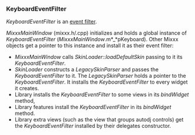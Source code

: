 ### KeyboardEventFilter

*KeyboardEventFilter* is an [event
filter](http://doc.qt.io/qt-4.8/eventsandfilters.html).

*MixxxMainWindow* (mixxx.h/.cpp) initializes and holds a global instance
of *KeyboardEventFilter* (*MixxxMainWindow*.m*\_*pKeyboard). Other Mixxx
objects get a pointer to this instance and install it as their event
filter:

  - *MixxxMainWindow* calls *SkinLoader*::*loadDefaultSkin* passing to
    it its *KeyboardEventFilter*.
  - *SkinLoader* constructs a *LegacySkinParser* and passes the
    *KeyboardEventFilter* to it. The *LegacySkinParser* holds a pointer
    to the *KeyboardEventFilter*. It installs the *KeyboardEventFilter*
    to every widget it creates.
  - Library installs the *KeyboardEventFilter* to some views in its
    *bindWidget* method,
  - Library features install the *KeyboardEventFilter* in its
    *bindWidget* method.
  - Library extra views (such as the view that groups autodj controls)
    get the *KeyboardEventFilter* installed by their delegates
    constructor.
